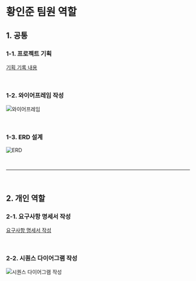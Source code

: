 # 황인준 팀원 역할


## 1. 공통

### 1-1. 프로젝트 기획
[기획 기록 내용](https://patch-country-94e.notion.site/17b539f5950680e79db0ca4f92ce9ec8?pvs=73)

<br>

### 1-2. 와이어프레임 작성
![와이어프레임](./images/excalidraw.png)

<br>

### 1-3. ERD 설계
![ERD](./images/ERD.png)

<br>

---

<br>

## 2. 개인 역할

### 2-1. 요구사항 명세서 작성
[요구사항 명세서 작성](https://patch-country-94e.notion.site/17b539f5950680e79db0ca4f92ce9ec8?pvs=73)

<br>

### 2-2. 시퀀스 다이어그램 작성
![시퀀스 다이어그램 작성](./images/sequence.png)
